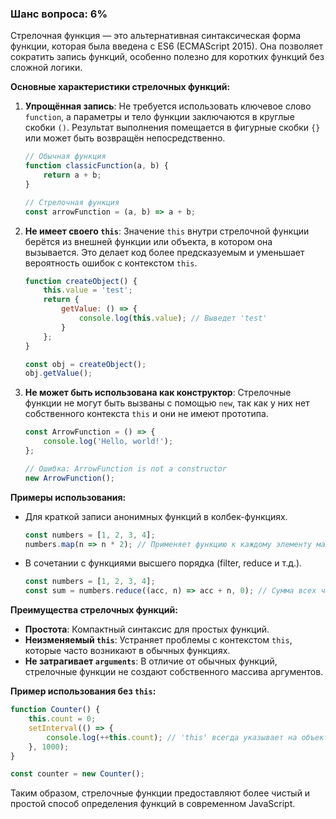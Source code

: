 ### Шанс вопроса: 6%

Стрелочная функция — это альтернативная синтаксическая форма функции, которая была введена с ES6 (ECMAScript 2015). Она позволяет сократить запись функций, особенно полезно для коротких функций без сложной логики.

**Основные характеристики стрелочных функций:**

1. **Упрощённая запись**: Не требуется использовать ключевое слово `function`, а параметры и тело функции заключаются в круглые скобки `()`. Результат выполнения помещается в фигурные скобки `{}` или может быть возвращён непосредственно.
   ```javascript
   // Обычная функция
   function classicFunction(a, b) {
       return a + b;
   }

   // Стрелочная функция
   const arrowFunction = (a, b) => a + b;
   ```

2. **Не имеет своего `this`**: Значение `this` внутри стрелочной функции берётся из внешней функции или объекта, в котором она вызывается. Это делает код более предсказуемым и уменьшает вероятность ошибок с контекстом `this`.
   ```javascript
   function createObject() {
       this.value = 'test';
       return {
           getValue: () => {
               console.log(this.value); // Выведет 'test'
           }
       };
   }

   const obj = createObject();
   obj.getValue();
   ```

3. **Не может быть использована как конструктор**: Стрелочные функции не могут быть вызваны с помощью `new`, так как у них нет собственного контекста `this` и они не имеют прототипа.
   ```javascript
   const ArrowFunction = () => {
       console.log('Hello, world!');
   };

   // Ошибка: ArrowFunction is not a constructor
   new ArrowFunction();
   ```

**Примеры использования:**
- Для краткой записи анонимных функций в колбек-функциях.
  ```javascript
  const numbers = [1, 2, 3, 4];
  numbers.map(n => n * 2); // Применяет функцию к каждому элементу массива
  ```
- В сочетании с функциями высшего порядка (filter, reduce и т.д.).
  ```javascript
  const numbers = [1, 2, 3, 4];
  const sum = numbers.reduce((acc, n) => acc + n, 0); // Сумма всех чисел в массиве
  ```

**Преимущества стрелочных функций:**
- **Простота**: Компактный синтаксис для простых функций.
- **Неизменяемый `this`**: Устраняет проблемы с контекстом `this`, которые часто возникают в обычных функциях.
- **Не затрагивает `arguments`**: В отличие от обычных функций, стрелочные функции не создают собственного массива аргументов.

**Пример использования без `this`:**
```javascript
function Counter() {
    this.count = 0;
    setInterval(() => {
        console.log(++this.count); // 'this' всегда указывает на объект Counter
    }, 1000);
}

const counter = new Counter();
```

Таким образом, стрелочные функции предоставляют более чистый и простой способ определения функций в современном JavaScript.